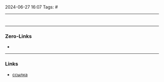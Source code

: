 2024-06-27 16:07
Tags: #

___
#

___
### Zero-Links
- 

___
### Links
- [ссылка](https://habr.com/ru/articles/794588/)